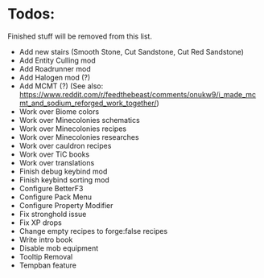 # Todos:

Finished stuff will be removed from this list.

- Add new stairs (Smooth Stone, Cut Sandstone, Cut Red Sandstone)
- Add Entity Culling mod
- Add Roadrunner mod
- Add Halogen mod (?)
- Add MCMT (?) (See also: https://www.reddit.com/r/feedthebeast/comments/onukw9/i_made_mcmt_and_sodium_reforged_work_together/)
- Work over Biome colors
- Work over Minecolonies schematics
- Work over Minecolonies recipes
- Work over Minecolonies researches
- Work over cauldron recipes
- Work over TiC books
- Work over translations
- Finish debug keybind mod
- Finish keybind sorting mod
- Configure BetterF3
- Configure Pack Menu
- Configure Property Modifier
- Fix stronghold issue
- Fix XP drops
- Change empty recipes to forge:false recipes
- Write intro book
- Disable mob equipment
- Tooltip Removal
- Tempban feature
